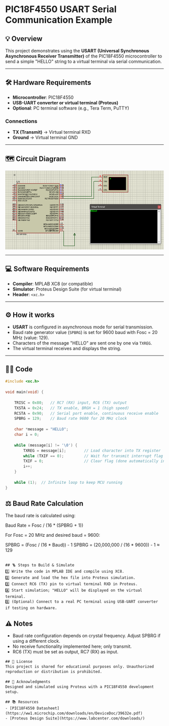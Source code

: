 # PIC18F4550 USART Serial Communication Example

## 💡 Overview
This project demonstrates using the **USART (Universal Synchronous Asynchronous Receiver Transmitter)** of the PIC18F4550 microcontroller to send a simple "HELLO" string to a virtual terminal via serial communication.

---

## 🛠️ Hardware Requirements

- **Microcontroller**: PIC18F4550
- **USB-UART converter or virtual terminal (Proteus)**
- **Optional**: PC terminal software (e.g., Tera Term, PuTTY)

### Connections

- **TX (Transmit)** → Virtual terminal RXD
- **Ground** → Virtual terminal GND

---

## 🗺️ Circuit Diagram

![Schematic](usart.png)

---

## 💻 Software Requirements

- **Compiler**: MPLAB XC8 (or compatible)
- **Simulator**: Proteus Design Suite (for virtual terminal)
- **Header**: `<xc.h>`

---

## ⚙️ How it works

- **USART** is configured in asynchronous mode for serial transmission.
- Baud rate generator value (`SPBRG`) is set for 9600 baud with Fosc = 20 MHz (value: 129).
- Characters of the message "HELLO" are sent one by one via `TXREG`.
- The virtual terminal receives and displays the string.

---

## 🧑‍💻 Code

```c
#include <xc.h>

void main(void) {

    TRISC = 0x80;   // RC7 (RX) input, RC6 (TX) output
    TXSTA = 0x24;   // TX enable, BRGH = 1 (high speed)
    RCSTA = 0x90;   // Serial port enable, continuous receive enable
    SPBRG = 129;    // Baud rate 9600 for 20 MHz clock

    char *message = "HELLO";
    char i = 0;

    while (message[i] != '\0') {
        TXREG = message[i];        // Load character into TX register
        while (TXIF == 0);         // Wait for transmit interrupt flag
        TXIF = 0;                  // Clear flag (done automatically in hardware)
        i++;
    }

    while (1);  // Infinite loop to keep MCU running
}

```

## ⚖️ Baud Rate Calculation
The baud rate is calculated using:

Baud Rate = Fosc / (16 * (SPBRG + 1))


For Fosc = 20 MHz and desired baud = 9600:

SPBRG = (Fosc / (16 * Baud)) - 1 SPBRG = (20,000,000 / (16 * 9600)) - 1 ≈ 129

```

## 🪜 Steps to Build & Simulate
1️⃣ Write the code in MPLAB IDE and compile using XC8.
2️⃣ Generate and load the hex file into Proteus simulation.
3️⃣ Connect RC6 (TX) pin to virtual terminal RXD in Proteus.
4️⃣ Start simulation; "HELLO" will be displayed on the virtual terminal.
5️⃣ (Optional) Connect to a real PC terminal using USB-UART converter if testing on hardware.

```
## ⚠️ Notes
- Baud rate configuration depends on crystal frequency. Adjust SPBRG if using a different clock.
- No receive functionality implemented here; only transmit.
- RC6 (TX) must be set as output, RC7 (RX) as input.

```
## 📄 License
This project is shared for educational purposes only. Unauthorized reproduction or distribution is prohibited.

## 🙏 Acknowledgments
Designed and simulated using Proteus with a PIC18F4550 development setup.

## 📚 Resources
- [PIC18F4550 Datasheet](https://ww1.microchip.com/downloads/en/DeviceDoc/39632e.pdf)
- [Proteus Design Suite](https://www.labcenter.com/downloads/)